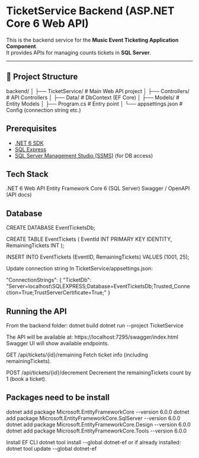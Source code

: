 # TicketService Backend (ASP.NET Core 6 Web API)

This is the backend service for the **Music Event Ticketing Application Component**.  
It provides APIs for managing counts tickets in **SQL Server**.

---

## 📂 Project Structure
backend/
│
├── TicketService/ # Main Web API project
│ ├── Controllers/ # API Controllers
│ ├── Data/ # DbContext (EF Core)
│ ├── Models/ # Entity Models
│ ├── Program.cs # Entry point
│ └── appsettings.json # Config (connection string etc.)

## Prerequisites

- [.NET 6 SDK](https://dotnet.microsoft.com/en-us/download/dotnet/6.0)
- [SQL Express](https://www.microsoft.com/en-us/sql-server/sql-server-downloads)
- [SQL Server Management Studio (SSMS)](https://aka.ms/ssmsfullsetup) (for DB access)

## Tech Stack

.NET 6 Web API
Entity Framework Core 6 (SQL Server)
Swagger / OpenAPI (API docs)

## Database

CREATE DATABASE EventTicketsDb;

CREATE TABLE EventTickets (
    EventId INT PRIMARY KEY IDENTITY,
    RemainingTickets INT
);

INSERT INTO EventTickets (EventID, RemainingTickets)
VALUES (1001, 25);

Update connection string
In TicketService/appsettings.json:

"ConnectionStrings": {
  "TicketDb": "Server=localhost\\SQLEXPRESS;Database=EventTicketsDb;Trusted_Connection=True;TrustServerCertificate=True;"
}

## Running the API
From the backend folder:
dotnet build
dotnet run --project TicketService

The API will be available at:
https://localhost:7295/swagger/index.html
Swagger UI will show available endpoints.

GET /api/tickets/{id}/remaining
Fetch ticket info (including remainingTickets).

POST /api/tickets/{id}/decrement
Decrement the remainingTickets count by 1 (book a ticket).

## Packages need to be install

dotnet add package Microsoft.EntityFrameworkCore --version 6.0.0
dotnet add package Microsoft.EntityFrameworkCore.SqlServer --version 6.0.0
dotnet add package Microsoft.EntityFrameworkCore.Design --version 6.0.0
dotnet add package Microsoft.EntityFrameworkCore.Tools --version 6.0.0

Install EF CLI
dotnet tool install --global dotnet-ef
or if already installed:
dotnet tool update --global dotnet-ef
